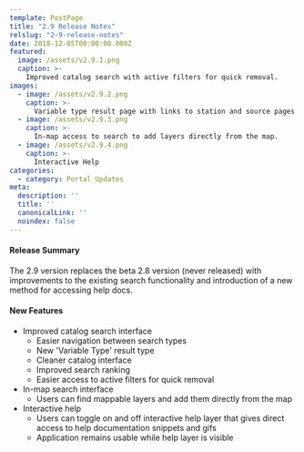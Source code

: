 ```yaml
---
template: PostPage
title: "2.9 Release Notes"
relslug: "2-9-release-notes"
date: 2018-12-05T00:00:00.000Z
featured:
  image: /assets/v2.9.1.png
  caption: >-
    Improved catalog search with active filters for quick removal.
images:
  - image: /assets/v2.9.2.png
    caption: >-
      Variable type result page with links to station and source pages for closer data investigation and access.
  - image: /assets/v2.9.3.png
    caption: >-
      In-map access to search to add layers directly from the map.
  - image: /assets/v2.9.4.png
    caption: >-
      Interactive Help
categories:
  - category: Portal Updates
meta:
  description: ''
  title: ''
  canonicalLink: ''
  noindex: false
---
```

#### Release Summary

The 2.9 version replaces the beta 2.8 version (never released) with improvements to the existing search functionality and introduction of a new method for accessing help docs.


#### New Features

*  Improved catalog search interface
    *  Easier navigation between search types
    *  New 'Variable Type' result type
    *  Cleaner catalog interface
    *  Improved search ranking
    *  Easier access to active filters for quick removal
*  In-map search interface
    *  Users can find mappable layers and add them directly from the map
*  Interactive help
    *  Users can toggle on and off interactive help layer that gives direct access to help documentation snippets and gifs
    *  Application remains usable while help layer is visible
